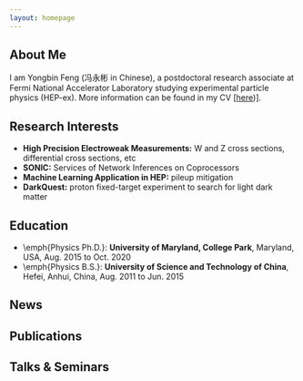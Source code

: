 ```yaml
---
layout: homepage
---
```


## About Me

I am Yongbin Feng (冯永彬 in Chinese), a postdoctoral research associate at Fermi National Accelerator Laboratory studying experimental particle physics (HEP-ex). More information can be found in my CV [<a href="files/cv/cv_feng.pdf">here</a>)].

## Research Interests

- **High Precision Electroweak Measurements:** W and Z cross sections, differential cross sections, etc
- **SONIC:** Services of Network Inferences on Coprocessors
- **Machine Learning Application in HEP:** pileup mitigation
- **DarkQuest:** proton fixed-target experiment to search for light dark matter

## Education

- \emph{Physics Ph.D.}: **University of Maryland, College Park**, Maryland, USA, Aug. 2015 to Oct. 2020
- \emph{Physics B.S.}: **University of Science and Technology of China**, Hefei, Anhui, China, Aug. 2011 to Jun. 2015

## News

## Publications

## Talks & Seminars

